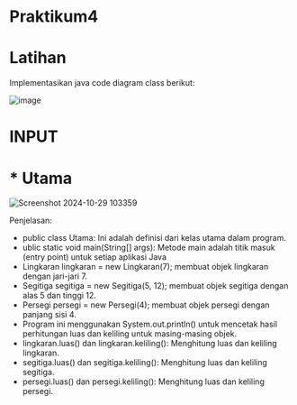 # Praktikum4

# Latihan
Implementasikan java code diagram class berikut:

![image](https://github.com/user-attachments/assets/100900ac-0997-40d4-9bd5-0d5b5baeb965)

# INPUT
# * Utama

![Screenshot 2024-10-29 103359](https://github.com/user-attachments/assets/47b094f1-0f6a-418d-b017-f001cbc4c2d3)

Penjelasan:
* public class Utama: Ini adalah definisi dari kelas utama dalam program.
* ublic static void main(String[] args): Metode main adalah titik masuk (entry point) untuk setiap aplikasi Java 
* Lingkaran lingkaran = new Lingkaran(7); membuat objek lingkaran dengan jari-jari 7.
* Segitiga segitiga = new Segitiga(5, 12); membuat objek segitiga dengan alas 5 dan tinggi 12.
* Persegi persegi = new Persegi(4); membuat objek persegi dengan panjang sisi 4.
* Program ini menggunakan System.out.println() untuk mencetak hasil perhitungan luas dan keliling untuk masing-masing objek.
* lingkaran.luas() dan lingkaran.keliling(): Menghitung luas dan keliling lingkaran.
* segitiga.luas() dan segitiga.keliling(): Menghitung luas dan keliling segitiga.
* persegi.luas() dan persegi.keliling(): Menghitung luas dan keliling persegi.

